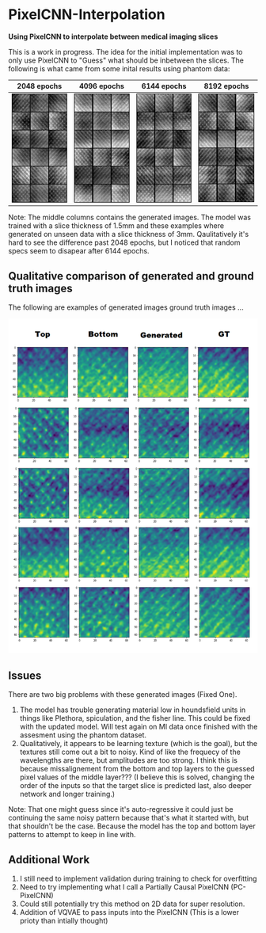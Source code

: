# PixelCNN-Interpolation
__Using PixelCNN to interpolate between medical imaging slices__

This is a work in progress. The idea for the initial implementation was to only use PixelCNN to "Guess" what should be inbetween the slices.  The following is what came from some inital results using phantom data:

2048 epochs             |  4096 epochs             |  6144 epochs             |  8192 epochs             |
:-------------------------:|:-------------------------:|:-------------------------:|:-------------------------:
![Example1](phantom_data/Phantom_0.png)  |  ![Example2](phantom_data/phantom_1.png)  |  ![Example3](phantom_data/phantom_2.png)  |  ![Example4](phantom_data/phantom_3.png)

Note: The middle columns contains the generated images.  The model was trained with a slice thickness of 1.5mm and these examples where generated on unseen data with a slice thickness of 3mm.  Qaulitatively it's hard to see the difference past 2048 epochs, but I noticed that random specs seem to disapear after 6144 epochs.

## Qualitative comparison of generated and ground truth images

The following are examples of generated images ground truth images ...

![Example5](phantom_data/with_ground_truth.png)

## Issues

There are two big problems with these generated images (Fixed One).

  1. The model has trouble generating material low in houndsfield units in things like Plethora, spiculation, and the fisher line.  This could be fixed with the updated model.  Will test again on MI data once finished with the assesment using the phantom dataset.
  1. Qualitatively, it appears to be learning texture (which is the goal), but the textures still come out a bit to noisy.  Kind of like the frequecy of the wavelengths are there, but amplitudes are too strong.  I think this is because missalignement from the bottom and top layers to the guessed pixel values of the middle layer??? (I believe this is solved, changing the order of the inputs so that the target slice is predicted last, also deeper network and longer training.)

Note: That one might guess since it's auto-regressive it could just be continuing the same noisy pattern because that's what it started with, but that shouldn't be the case.  Because the model has the top and bottom layer patterns to attempt to keep in line with.

## Additional Work

  1. I still need to implement validation during training to check for overfitting
  1. Need to try implementing what I call a Partially Causal PixelCNN (PC-PixelCNN)
  1. Could still potentially try this method on 2D data for super resolution.
  1. Addition of VQVAE to pass inputs into the PixelCNN (This is a lower prioty than intially thought)
